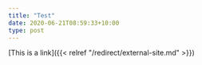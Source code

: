 ```yaml
---
title: "Test"
date: 2020-06-21T08:59:33+10:00
type: post
---
```

[This is a link]({{< relref "/redirect/external-site.md" >}})

